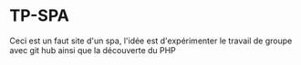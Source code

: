 # TP-SPA
Ceci est un faut site d'un spa, l'idée est d'expérimenter le travail de groupe avec git hub ainsi que la découverte du PHP

